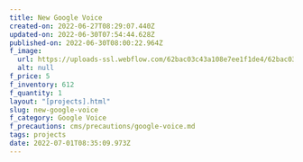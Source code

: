 ```yaml
---
title: New Google Voice
created-on: 2022-06-27T08:29:07.440Z
updated-on: 2022-06-30T07:54:44.628Z
published-on: 2022-06-30T08:00:22.964Z
f_image:
  url: https://uploads-ssl.webflow.com/62bac03c43a108e7ee1f1de4/62bac03c43a1087e3b1f1e01_download1.png
  alt: null
f_price: 5
f_inventory: 612
f_quantity: 1
layout: "[projects].html"
slug: new-google-voice
f_category: Google Voice
f_precautions: cms/precautions/google-voice.md
tags: projects
date: 2022-07-01T08:35:09.973Z
---
```

